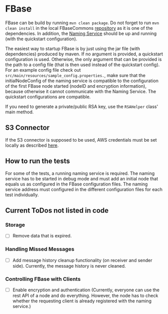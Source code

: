 # FBase

FBase can be build by running `mvn clean package`. Do not forget to run `mvn clean install` in the local FBaseCommons [repository](https://github.com/OpenFogStack/FBaseCommons) as it is one of the dependencies. In addition, the [Naming Service](https://github.com/OpenFogStack/FBaseNamingService) should be up and running (with the quickstart configuration).

The easiest way to startup FBase is by just using the jar file (with dependencies) produced by maven. If no argument is provided, a quickstart configuration is used. Otherwise, the only argument that can be provided is the path to a config file (that is then used instead of the quickstart config). For an example config file check out `src/main/resources/sample_config.properties.`, make sure that the initialNodeConfig of the naming service is compatible to the configuration of the first FBase node started (nodeID and encryption information), because otherwise it cannot communicate with the Naming Service. The quickstart configurations are compatible.

If you need to generate a private/public RSA key, use the `RSAHelper` class' main method.

## S3 Connector

If the S3 connector is supposed to be used, AWS credentials must be set locally as described [here](http://docs.aws.amazon.com/sdk-for-java/v1/developer-guide/setup-credentials.html).

## How to run the tests

For some of the tests, a running naming service is required. The naming service has to be started in debug mode and must add an initial node that equals us as configured in the FBase configuration files. The naming service address must configured in the different configuration files for each test individually.

## Current ToDos not listed in code

### Storage
- [ ] Remove data that is expired.

### Handling Missed Messages
- [ ] Add message history cleanup functionality (on receiver and sender side). Currently, the message history is never cleaned.

### Controlling FBase with Clients
 - [ ] Enable encryption and authentication (Currently, everyone can use the rest API of a node and do everything. However, the node has to check whether the requesting client is already registered with the naming service.)
